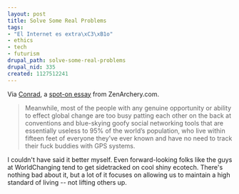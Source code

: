 ```yaml
--- 
layout: post
title: Solve Some Real Problems
tags: 
- "El Internet es extra\xC3\xB1o"
- ethics
- tech
- futurism
drupal_path: solve-some-real-problems
drupal_nid: 335
created: 1127512241
---
```

Via <a href="http://www.livejournal.com/users/substitute">Conrad</a>, a <a href="http://www.zenarchery.com/full-text-of-the-grim-meathook-future-thing">spot-on essay</a> from ZenArchery.com.

<blockquote>Meanwhile, most of the people with any genuine opportunity or ability to effect global change are too busy patting each other on the back at conventions and blue-skying goofy social networking tools that are essentially useless to 95% of the world’s population, who live within fifteen feet of everyone they’ve ever known and have no need to track their fuck buddies with GPS systems.</blockquote>

I couldn't have said it better myself. Even forward-looking folks like the guys at WorldChanging tend to get sidetracked on cool shiny ecotech. There's nothing bad about it, but a lot of it focuses on allowing us to maintain a high standard of living -- not lifting others up.
